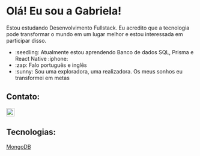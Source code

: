 # Olá! Eu sou a Gabriela! 

 Estou estudando Desenvolvimento Fullstack. Eu acredito que a tecnologia pode transformar o mundo em um lugar melhor e estou interessada em participar disso. 


<ul>
<li>:seedling: Atualmente estou aprendendo Banco de dados SQL, Prisma e React Native :iphone: </li>
<li>:zap: Falo português e inglês</li>
<li>:sunny: Sou uma exploradora, uma realizadora. Os meus sonhos eu transformei em metas</li>

</ul>


## Contato:
<a href="https://www.linkedin.com/in/gabriela-montanhini-de-oliveira-211b28260/">
  <img align="center" alt="LinkedIN" width="22px" src="https://raw.githubusercontent.com/peterthehan/peterthehan/master/assets/linkedin.svg" />
</a>


## Tecnologias:

[MongoDB](https://img.shields.io/badge/MongoDB-%234ea94b.svg?style=for-the-badge&logo=mongodb&logoColor=white)






